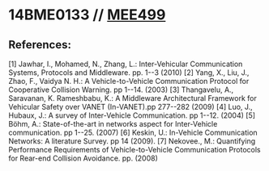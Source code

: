 # 14BME0133 // [MEE499](https://MEE499.github.io)

## References:

[1] Jawhar,  I.,  Mohamed,  N., Zhang,  L.:  Inter-Vehicular  Communication  Systems, Protocols and Middleware. pp. 1--3 (2010)
[2] Yang, X., Liu, J., Zhao, F., Vaidya N. H.: A Vehicle-to-Vehicle Communication Protocol for Cooperative Collision Warning. pp 1--14. (2003)
[3] Thangavelu,  A.,  Saravanan,  K.  Rameshbabu,  K.:  A  Middleware  Architectural Framework for Vehicular Safety over VANET (In-VANET).pp 277--282 (2009)
[4] Luo, J., Hubaux, J.: A survey of Inter-Vehicle Communication. pp 1--12. (2004)
[5] Böhm,  A.:  State-of-the-art  in  networks  aspect  for  Inter-Vehicle  communication. pp 1--25. (2007)
[6] Keskin,  U.:  In-Vehicle  Communication  Networks:  A  literature  Survey.  pp  14 (2009).
[7] Nekovee.,  M.:  Quantifying  Performance  Requirements  of  Vehicle-to-Vehicle Communication Protocols for Rear-end Collision Avoidance. pp. (2008)